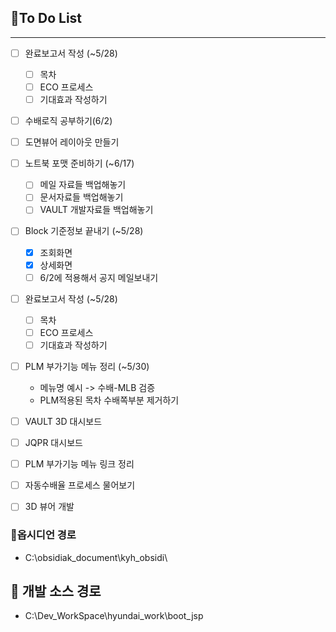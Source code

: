 
## 📌To Do List
---

- [ ] 완료보고서 작성 (~5/28)
	- [ ] 목차
	- [ ] ECO 프로세스
	- [ ] 기대효과 작성하기
- [ ] 수배로직 공부하기(6/2)
- [ ] 도면뷰어 레이아웃 만들기
- [ ] 노트북 포맷 준비하기 (~6/17)
	- [ ] 메일 자료들 백업해놓기
	- [ ] 문서자료들 백업해놓기
	- [ ] VAULT 개발자료들 백업해놓기
- [ ] Block 기준정보 끝내기 (~5/28)
	- [x] 조회화면
	- [x] 상세화면
	- [ ] 6/2에 적용해서 공지 메일보내기
- [ ] 완료보고서 작성 (~5/28)
	- [ ] 목차
	- [ ] ECO 프로세스
	- [ ] 기대효과 작성하기
- [ ] PLM 부가기능 메뉴 정리 (~5/30)
	- 메뉴명 예시 -> 수배-MLB 검증
	- PLM적용된 목차 수배쪽부분 제거하기
- [ ] VAULT 3D 대시보드
- [ ] JQPR 대시보드
- [ ] PLM 부가기능 메뉴 링크 정리
- [ ] 자동수배율 프로세스 물어보기
- [ ] 3D 뷰어 개발


### 🔗옵시디언 경로
- C:\obsidiak_document\kyh_obsidi\


## **🔗** 개발 소스 경로
- C:\Dev_WorkSpace\hyundai_work\boot_jsp
